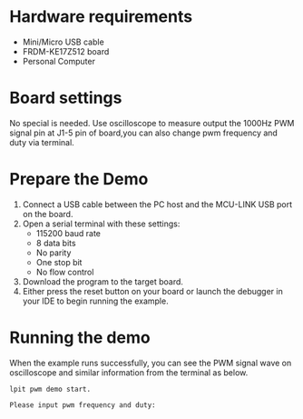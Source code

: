 Hardware requirements
=====================
- Mini/Micro USB cable
- FRDM-KE17Z512 board
- Personal Computer

Board settings
==============
No special is needed.
Use oscilloscope to measure output the 1000Hz PWM signal pin at J1-5 pin of board,you can also
change pwm frequency and duty via terminal.

Prepare the Demo
================
1. Connect a USB cable between the PC host and the MCU-LINK USB port on the board.
2. Open a serial terminal with these settings:
    - 115200 baud rate
    - 8 data bits
    - No parity
    - One stop bit
    - No flow control
3. Download the program to the target board.
4. Either press the reset button on your board or launch the debugger in your IDE to begin running the example.

Running the demo
================
When the example runs successfully, you can see the PWM signal wave on oscilloscope and similar information from the terminal as below. 
~~~~~~~~~~~~~~~~~~~~~
lpit pwm demo start.

Please input pwm frequency and duty:
~~~~~~~~~~~~~~~~~~~~~